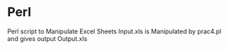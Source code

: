 # Perl
Perl script to Manipulate Excel Sheets
Input.xls is Manipulated by prac4.pl and gives output Output.xls
